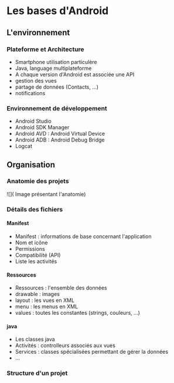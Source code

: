 # Les bases d'Android

## L'environnement

### Plateforme et Architecture

* Smartphone utilisation particulère
* Java, language multiplateforme
* A chaque version d'Android est associée une API
 * gestion des vues
 * partage de données (Contacts, ...)
 * notifications

### Environnement de développement

* Android Studio
 * Android SDK Manager
 * Android AVD : Android Virtual Device
 * Android ADB : Android Debug Bridge
 * Logcat

## Organisation

### Anatomie des projets

![]( Image présentant l'anatomie)

### Détails des fichiers

#### Manifest

* Manifest : informations de base concernant l'application
 * Nom et icône
 * Permissions
 * Compatibilité (API)
 * Liste les activités

#### Ressources

* Ressources : l'ensemble des données
 * drawable : images
 * layout : les vues en XML
 * menu : les menus en XML
 * values : toutes les constantes (strings, couleurs, ...)

#### java

* Les classes java
 * Activités : controlleurs associés aux vues
 * Services : classes spécialisées permettant de gérer la données
 * ...
 
### Structure d'un projet

